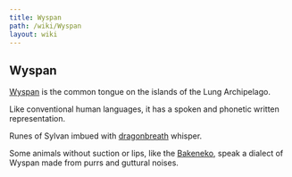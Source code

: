 ```yaml
---
title: Wyspan
path: /wiki/Wyspan
layout: wiki
---
```


## Wyspan

[Wyspan](/wiki/Wyspan "wikilink") is the common tongue on the islands of the
Lung Archipelago.

Like conventional human languages, it has a spoken and phonetic written
representation.

Runes of Sylvan imbued with [dragonbreath](dragonbreath "wikilink")
whisper.

Some animals without suction or lips, like the
[Bakeneko](/wiki/Bakeneko "wikilink"), speak a dialect of Wyspan made from
purrs and guttural noises.
